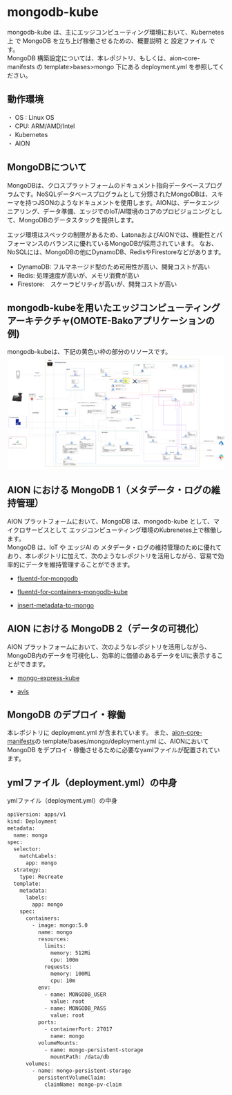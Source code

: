 # mongodb-kube  
mongodb-kube は、主にエッジコンピューティング環境において、Kubernetes 上 で MongoDB を立ち上げ稼働させるための、概要説明 と 設定ファイル です。  
MongoDB 構築設定については、本レポジトリ、もしくは、aion-core-manifests の template>bases>mongo 下にある deployment.yml を参照してください。  

## 動作環境
・ OS : Linux OS  
・ CPU: ARM/AMD/Intel  
・ Kubernetes  
・ AION  

## MongoDBについて
MongoDBは、クロスプラットフォームのドキュメント指向データベースプログラムです。NoSQLデータベースプログラムとして分類されたMongoDBは、スキーマを持つJSONのようなドキュメントを使用します。AIONは、データエンジニアリング、データ準備、エッジでのIoT/AI環境のコアのプロビジョニングとして、MongoDBのデータスタックを提供します。

エッジ環境はスペックの制限があるため、LatonaおよびAIONでは、機能性とパフォーマンスのバランスに優れているMongoDBが採用されています。
なお、NoSQLには、MongoDBの他にDynamoDB、RedisやFirestoreなどがあります。

- DynamoDB: フルマネージド型のため可用性が高い、開発コストが高い
- Redis: 処理速度が高いが、メモリ消費が高い
- Firestore:　スケーラビリティが高いが、開発コストが高い  

## mongodb-kubeを用いたエッジコンピューティングアーキテクチャ(OMOTE-Bakoアプリケーションの例)  
mongodb-kubeは、下記の黄色い枠の部分のリソースです。  
![mongo_omotebako](docs/omotebako_architecture.png)  


## AION における MongoDB 1（メタデータ・ログの維持管理）
AION プラットフォームにおいて、MongoDB は、mongodb-kube として、マイクロサービスとして エッジコンピューティング環境のKubrenetes上で稼働します。   
MongoDB は、IoT や エッジAI の メタデータ・ログの維持管理のために優れており、本レポジトリに加えて、次のようなレポジトリを活用しながら、容易で効率的にデータを維持管理することができます。  

* [fluentd-for-mongodb](https://github.com/latonaio/fluentd-for-mongodb)    

* [fluentd-for-containers-mongodb-kube](https://github.com/latonaio/fluentd-for-containers-mongodb-kube)    

* [insert-metadata-to-mongo](https://github.com/latonaio/insert-metadata-to-mongo)    

## AION における MongoDB 2（データの可視化）  
AION プラットフォームにおいて、次のようなレポジトリを活用しながら、MongoDB内のデータを可視化し、効率的に価値のあるデータをUIに表示することができます。   

* [mongo-express-kube](https://github.com/latonaio/mongo-express-kube)    

* [avis](https://github.com/latonaio/avis)    

## MongoDB のデプロイ・稼働
本レポジトリに deployment.yml が含まれています。
また、[aion-core-manifests](https://github.com/latonaio/aion-core-manifests)の template/bases/mongo/deployment.yml に、AIONにおいて MongoDB をデプロイ・稼働させるために必要なyamlファイルが配置されています。

## ymlファイル（deployment.yml）の中身  
ymlファイル（deployment.yml）の中身  

```      
apiVersion: apps/v1
kind: Deployment
metadata:
  name: mongo
spec:
  selector:
    matchLabels:
      app: mongo
  strategy:
    type: Recreate
  template:
    metadata:
      labels:
        app: mongo
    spec:
      containers:
        - image: mongo:5.0
          name: mongo
          resources:
            limits:
              memory: 512Mi
              cpu: 100m
            requests:
              memory: 100Mi
              cpu: 10m
          env:
            - name: MONGODB_USER
              value: root
            - name: MONGODB_PASS
              value: root
          ports:
            - containerPort: 27017
              name: mongo
          volumeMounts:
            - name: mongo-persistent-storage
              mountPath: /data/db
      volumes:
        - name: mongo-persistent-storage
          persistentVolumeClaim:
            claimName: mongo-pv-claim
```  

